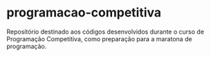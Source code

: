 # programacao-competitiva
Repositório destinado aos códigos desenvolvidos durante o curso de Programação Competitiva, como preparação para a maratona de programação.
